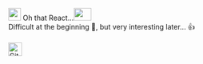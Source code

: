 <img src="https://miro.medium.com/max/952/1*JhfgzVXA0lvAIGIfRICRfA.gif" height="25" width="25"> Oh that React...<img src="https://thumbs.gfycat.com/SpottedHoarseInvisiblerail-size_restricted.gif" height="25" width="35">
<br>
Difficult at the beginning 🤪, but very interesting later... 👍
<br>
<br>
<img alt="GitHub commit activity" src="https://img.shields.io/github/commit-activity/y/tamga05/Dashboard_React?style=flat-square" height="27">
